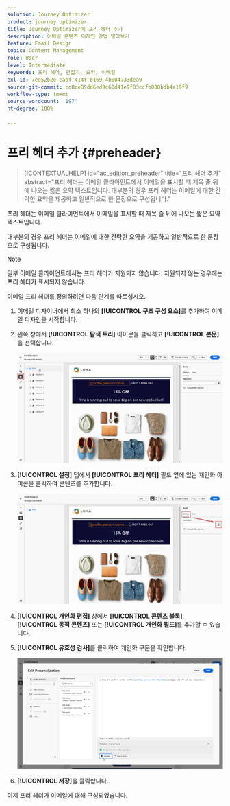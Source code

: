 ```yaml
---
solution: Journey Optimizer
product: journey optimizer
title: Journey Optimizer에 프리 헤더 추가
description: 이메일 콘텐츠 디자인 방법 알아보기
feature: Email Design
topic: Content Management
role: User
level: Intermediate
keywords: 프리 헤더, 편집기, 요약, 이메일
exl-id: 7ed52b2e-eabf-414f-b169-4b004733dea9
source-git-commit: cd8ce89dd6ed9c60d41e9f83ccfb080bdb4a19f9
workflow-type: tm+mt
source-wordcount: '197'
ht-degree: 100%

---
```


# 프리 헤더 추가 {#preheader}

>[!CONTEXTUALHELP]
>id="ac_edition_preheader"
>title="프리 헤더 추가"
>abstract="프리 헤더는 이메일 클라이언트에서 이메일을 표시할 때 제목 줄 뒤에 나오는 짧은 요약 텍스트입니다. 대부분의 경우 프리 헤더는 이메일에 대한 간략한 요약을 제공하고 일반적으로 한 문장으로 구성됩니다."

프리 헤더는 이메일 클라이언트에서 이메일을 표시할 때 제목 줄 뒤에 나오는 짧은 요약 텍스트입니다.

대부분의 경우 프리 헤더는 이메일에 대한 간략한 요약을 제공하고 일반적으로 한 문장으로 구성됩니다.

>[!NOTE]
>
>일부 이메일 클라이언트에서는 프리 헤더가 지원되지 않습니다. 지원되지 않는 경우에는 프리 헤더가 표시되지 않습니다.

이메일 프리 헤더를 정의하려면 다음 단계를 따르십시오.

1. 이메일 디자이너에서 최소 하나의 **[!UICONTROL 구조 구성 요소]**&#x200B;를 추가하여 이메일 디자인을 시작합니다.

1. 왼쪽 창에서 **[!UICONTROL 탐색 트리]** 아이콘을 클릭하고 **[!UICONTROL 본문]**&#x200B;을 선택합니다.

   ![](assets/preheader_body.png)

1. **[!UICONTROL 설정]** 탭에서 **[!UICONTROL 프리 헤더]** 필드 옆에 있는 개인화 아이콘을 클릭하여 콘텐츠를 추가합니다.

   ![](assets/preheader_body_settings.png)

1. **[!UICONTROL 개인화 편집]** 창에서 **[!UICONTROL 콘텐츠 블록]**, **[!UICONTROL 동적 콘텐츠]** 또는 **[!UICONTROL 개인화 필드]**&#x200B;를 추가할 수 있습니다.

1. **[!UICONTROL 유효성 검사]**&#x200B;를 클릭하여 개인화 구문을 확인합니다.

   ![](assets/preheader_4.png)

1. **[!UICONTROL 저장]**&#x200B;을 클릭합니다.

이제 프리 헤더가 이메일에 대해 구성되었습니다.
